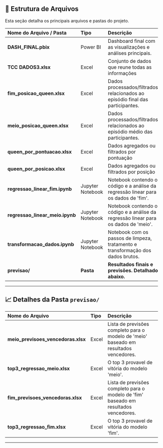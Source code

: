 ## 📂 Estrutura de Arquivos

Esta seção detalha os principais arquivos e pastas do projeto.

| Nome do Arquivo / Pasta | Tipo | Descrição |
| :--- | :--- | :--- |
| **DASH_FINAL.pbix** | Power BI | Dashboard final com as visualizações e análises principais. |
| **TCC DADOS3.xlsx** | Excel | Conjunto de dados que reune todas as informações|
| **fim_posicao_queen.xlsx** | Excel | Dados processados/filtrados relacionados ao episódio final das participantes. | 
| **meio_posicao_queen.xlsx** | Excel | Dados processados/filtrados relacionados ao episódio médio das participantes. | 
| **queen_por_pontuacao.xlsx** | Excel | Dados agregados ou filtrados por pontuação |
| **queen_por_posicao.xlsx** | Excel | Dados agregados ou filtrados por posição |
| **regressao_linear_fim.ipynb** | Jupyter Notebook | Notebook contendo o código e a análise da regressão linear para os dados de 'fim'. |
| **regressao_linear_meio.ipynb** | Jupyter Notebook | Notebook contendo o código e a análise da regressão linear para os dados de 'meio'. |
| **transformacao_dados.ipynb** | Jupyter Notebook | Notebook com os passos de limpeza, tratamento e transformação dos dados brutos. |
| **previsao/** | **Pasta** | **Resultados finais e previsões. Detalhado abaixo.** |
---

## 📈 Detalhes da Pasta `previsao/`

| Nome do Arquivo | Tipo | Descrição |
| :--- | :--- | :--- |
| **meio_previsoes_vencedoras.xlsx** | Excel | Lista de previsões completo para o modelo de 'meio' baseado em resultados vencedores. |
| **top3_regressao_meio.xlsx** | Excel | O top 3 provavel de vitória do modelo 'meio'. |
| **fim_previsoes_vencedoras.xlsx** | Excel | Lista de previsões completo para o modelo de 'fim' baseado em resultados vencedores. |
| **top3_regressao_fim.xlsx** | Excel | O top 3 provavel de vitória do modelo 'fim'. |

---
